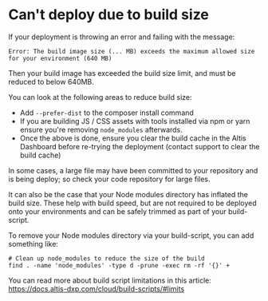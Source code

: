 # Can't deploy due to build size 

If your deployment is throwing an error and failing with the message:

```
Error: The build image size (... MB) exceeds the maximum allowed size for your environment (640 MB)

```

Then your build image has exceeded the build size limit, and must be reduced to below 640MB.

You can look at the following areas to reduce build size:

- Add `--prefer-dist` to the composer install command
- If you are building JS / CSS assets with tools installed via npm or yarn ensure you're removing `node_modules` afterwards.
- Once the above is done, ensure you clear the build cache in the Altis Dashboard before re-trying the deployment (contact support to clear the build cache)


In some cases, a large file may have been committed to your repository and is being deploy; so check your code repository for large files.

It can also be the case that your Node modules directory has inflated the build size. These help with build speed, but are not required to be deployed onto your environments and can be safely trimmed as part of your build-script.

To remove your Node modules directory via your build-script, you can add something like:

```
# Clean up node_modules to reduce the size of the build
find . -name 'node_modules' -type d -prune -exec rm -rf '{}' +
```

You can read more about build script limitations in this article: https://docs.altis-dxp.com/cloud/build-scripts/#limits
